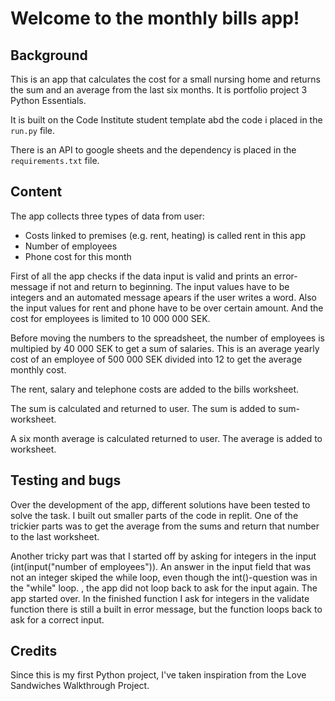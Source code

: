 <h1>Welcome to the monthly bills app!</h1>

<h2>Background</h2>  
This is an app that calculates the cost for a small nursing home and returns the sum and an average from the last six months. It is portfolio project 3 Python Essentials.  

It is built on the Code Institute student template abd the code i placed in the `run.py` file.

There is an API to google sheets and the dependency is placed in the `requirements.txt` file.

<h2>Content</h2>    
The app collects three types of data from user:
<ul>
<li>Costs linked to premises (e.g. rent, heating) is called rent in this app</li>
<li>Number of employees</li>
<li>Phone cost for this month</li>
</ul>

First of all the app checks if the data input is valid and prints an error-message if not and return to beginning. The input values have to be integers and an automated message apears if the user writes a word. Also the input values for rent and phone have to be over certain amount. And the cost for employees is limited to 10 000 000 SEK.

Before moving the numbers to the spreadsheet, the number of employees is multipied by 40 000 SEK to get a sum of salaries. This is an average yearly cost of an employee of 500 000 SEK divided into 12 to get the average monthly cost. 

The rent, salary and telephone costs are added to the bills worksheet.

The sum is calculated and returned to user. The sum is added to sum-worksheet.

A six month average is calculated returned to user. The average is added to worksheet.

<h2>Testing and bugs</h2> 
Over the development of the app, different solutions have been tested to solve the task. I built out smaller parts of the code in replit. One of the trickier parts was to get the average from the sums and return that number to the last worksheet.

Another tricky part was that I started off by asking for integers in the input (int(input("number of employees")). An answer in the input field that was not an integer skiped the while loop, even though the int()-question was in the "while" loop. , the app did not loop back to ask for the input again. The app started over. In the finished function I ask for integers in the validate function there is still a built in error message, but the function loops back to ask for a correct input.  

<h2>Credits</h2> 
Since this is my first Python project, I've taken inspiration from the Love Sandwiches Walkthrough Project. 